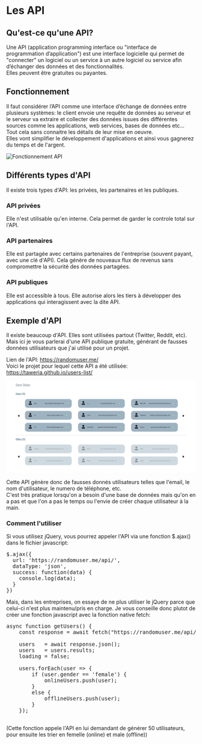 # Les API

## Qu'est-ce qu'une API?

Une API (application programming interface ou  "interface de programmation d’application") est une interface logicielle qui permet de "connecter" un logiciel ou un service à un autre logiciel ou service afin d’échanger des données et des fonctionnalités. <br> Elles peuvent être gratuites ou payantes.

## Fonctionnement

Il faut considérer l’API comme une interface d’échange de données entre plusieurs systèmes: le client envoie une requête de données au serveur et le serveur va extraire et collecter des données issues des différentes sources comme les applications, web services, bases de données etc…
Tout cela sans connaitre les détails de leur mise en oeuvre. <br> Elles vont simplifier le développement d'applications et ainsi vous gagnerez du temps et de l'argent.

![Fonctionnement API](assets/fonc-api.png)


## Différents types d'API

Il existe trois types d'API: les privées, les partenaires et les publiques.

### API privées

Elle n'est utilisable qu'en interne. Cela permet de garder le controle total sur l'API.

### API partenaires

Elle est partagée avec certains partenaires de l'entreprise (souvent payant, avec une clé d'API). Cela génère de nouveaux flux de revenus sans compromettre la sécurité des données partagées.

### API publiques

Elle est accessible à tous. Elle autorise alors les tiers à développer des applications qui interagissent avec la dite API.


## Exemple d'API

Il existe beaucoup d'API. Elles sont utilisées partout (Twitter, Reddit, etc). <br> Mais ici je vous parlerai d'une API publique gratuite, générant de fausses données utilisateurs que j'ai utilisé pour un projet.

Lien de l'API: https://randomuser.me/ <br>
Voici le projet pour lequel cette API a été utilisée: https://taweria.github.io/users-list/

![Users List](assets/users-list.png)

Cette API génère donc de fausses donnés utilisateurs telles que l'email, le nom d'utilisateur, le numero de téléphone, etc. <br>
C'est très pratique lorsqu'on a besoin d'une base de données mais qu'on en a pas et que l'on a pas le temps ou l'envie de créer chaque utilisateur à la main.

### Comment l'utiliser

Si vous utilisez jQuery, vous pourrez appeler l'API via une fonction $.ajax() dans le fichier javascript:

<pre>
$.ajax({
  url: 'https://randomuser.me/api/',
  dataType: 'json',
  success: function(data) {
    console.log(data);
  }
})
</pre>

Mais, dans les entreprises, on essaye de ne plus utiliser le jQuery parce que celui-ci n'est plus maintenu/pris en charge.
Je vous conseille donc plutot de créer une fonction javascript avec la fonction native fetch:

<pre>
async function getUsers() {
    const response = await fetch("https://randomuser.me/api/?results=50");

    users   = await response.json();
    users   = users.results;
    loading = false;
    
    users.forEach(user => {
        if (user.gender == 'female') {
            onlineUsers.push(user);
        }
        else {
            offlineUsers.push(user);
        }
    }); 
  </pre>

  (Cette fonction appele l'API en lui demandant de générer 50 utilisateurs, pour ensuite les trier en femelle (online) et male (offline))